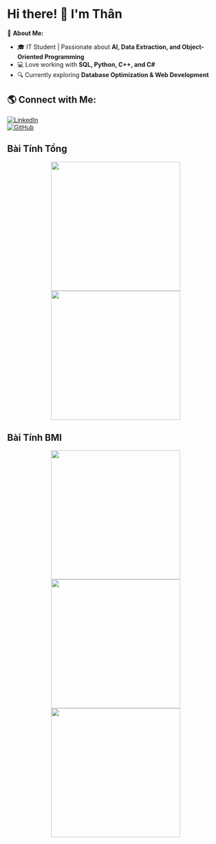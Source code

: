 # Hi there! 👋 I'm Thân

🚀 **About Me:**  
- 🎓 IT Student | Passionate about **AI, Data Extraction, and Object-Oriented Programming**  
- 💻 Love working with **SQL, Python, C++, and C#**  
- 🔍 Currently exploring **Database Optimization & Web Development**  

## 🌎 Connect with Me:
[![LinkedIn](https://img.shields.io/badge/-LinkedIn-0077B5?style=flat&logo=linkedin&logoColor=white)](https://linkedin.com/in/your-profile)  
[![GitHub](https://img.shields.io/badge/-GitHub-181717?style=flat&logo=github&logoColor=white)](https://github.com/your-github-username) 
<h2>Bài Tính Tổng</h2>
<p align="center">
    <img src="https://github.com/user-attachments/assets/d7d67093-28b4-4942-9d6b-4ae31456f185" width="300">
    <img src="https://github.com/user-attachments/assets/664faa25-fca0-426f-907f-21594e7cde57" width="300">
</p>

<h2>Bài Tính BMI</h2>
<p align="center">
    <img src="https://github.com/user-attachments/assets/778096a2-c0b7-4cea-a453-f8cdc0d3337d" width="300">
    <img src="https://github.com/user-attachments/assets/d4d2c4f2-5f72-4fb8-a02f-48cc72996188" width="300">
    <img src="https://github.com/user-attachments/assets/a0445366-2d78-4b84-97ac-a60e446691e2" width="300">
</p>
